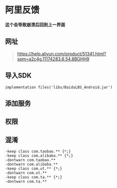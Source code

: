 # 阿里反馈
**这个会导致崩溃后回到上一界面**
## 网址
>https://help.aliyun.com/product/51341.html?spm=a2c4g.11174283.6.54.8BGHH9
## 导入SDK 
    implementation files('libs/BaiduLBS_Android.jar')

## 添加服务
    
## 权限
        
## 混淆
    -keep class com.taobao.** {*;}
    -keep class com.alibaba.** {*;}
    -dontwarn com.taobao.**
    -dontwarn com.alibaba.**
    -keep class com.ut.** {*;}
    -dontwarn com.ut.**
    -keep class com.ta.** {*;}
    -dontwarn com.ta.**